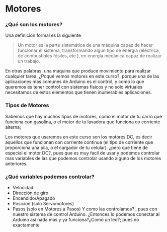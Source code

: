 # **Motores**
### ¿Qué son los motores?
Una definicion formal es la siguiente
> Un motor es la parte sistemática de una máquina capaz de hacer funcionar el sistema, transformando algún tipo de energía 
(eléctrica, de combustibles fósiles, etc.), en energía mecánica capaz de realizar un trabajo. 

En otras palabras, una maquina que produce movimiento para realizar cualquier tarea.
¿Poqué vemos motores en este curso?, porque una de las aplicaciones mas comunes de Arduino es el control, y como lo que queremos es tener control con sistemas fisicos y no solo virtuales necesitamos de estos elementos que tienen inumerables aplicaciones.
### Tipos de Motores
Sabemos que hay muchos tipos de motores, como el motor de tu carro que funciona con gasolina, o el motor de tu lavadora que funciona co corriente alterna;


Los motores que usaremos en este curso son los motores DC, es decir aquellos que funcionan con corriente continua (el tipo de corriente que proporciona una pila, o el cargador de tu celular). ¿pero que tiene de especial el motor DC?, pues que es muy facil de usar y podemos controlar mas variables de las que podemos controlar usando alguno de los motores anteriores. 

### ¿Qué variables podemos controlar?
* Velocidad
* Dirección de giro
* Encendido/Apagado
* Posicion (solo Servomotores)
* Pasos (solo en Motores a Pasos)
Y como las controlamos? , pues con nuestro sistema de control Arduino. ¿Entonces lo podemos conectar al Arduino asi nada mas y ya funciona?¿Como un led?; pues no exactamente
